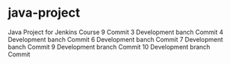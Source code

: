 # java-project
Java Project for Jenkins Course
9 Commit
3 Development banch Commit
4 Development banch Commit
6 Development banch Commit
7 Development banch Commit
9 Development branch Commit
10 Development branch Commit
